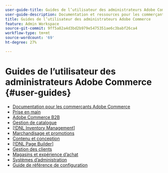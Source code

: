 ```yaml
---
user-guide-title: Guides de l’utilisateur des administrateurs Adobe Commerce
user-guide-description: Documentation et ressources pour les commerçants Adobe Commerce et Magento Open Source travaillant dans l’administration.
title: Guides de l’utilisateur des administrateurs Adobe Commerce
feature: Admin Workspace
source-git-commit: 9ff5a82a4d3bd2b979e5475351ae6c3babf26ca4
workflow-type: tm+mt
source-wordcount: '69'
ht-degree: 27%

---
```


# Guides de l’utilisateur des administrateurs Adobe Commerce {#user-guides}

- [Documentation pour les commerçants Adobe Commerce](home.md)
- [Prise en main](https://experienceleague.adobe.com/docs/commerce-admin/start/guide-overview.html?lang=fr)
- [Adobe Commerce B2B](https://experienceleague.adobe.com/docs/commerce-admin/b2b/guide-overview.html?lang=fr)
- [Gestion de catalogue](https://experienceleague.adobe.com/docs/commerce-admin/catalog/guide-overview.html?lang=fr)
- [[!DNL Inventory Management]](https://experienceleague.adobe.com/docs/commerce-admin/inventory/guide-overview.html?lang=fr)
- [Marchandisage et promotions](https://experienceleague.adobe.com/docs/commerce-admin/marketing/guide-overview.html?lang=fr)
- [ Contenu et conception ](https://experienceleague.adobe.com/docs/commerce-admin/content-design/guide-overview.html?lang=fr)
- [[!DNL Page Builder]](https://experienceleague.adobe.com/docs/commerce-admin/page-builder/guide-overview.html?lang=fr)
- [Gestion des clients](https://experienceleague.adobe.com/docs/commerce-admin/customers/guide-overview.html?lang=fr)
- [Magasins et expérience d’achat](https://experienceleague.adobe.com/docs/commerce-admin/stores-sales/guide-overview.html?lang=fr)
- [Systèmes d’administration](https://experienceleague.adobe.com/docs/commerce-admin/systems/guide-overview.html?lang=fr)
- [ Guide de référence de configuration ](https://experienceleague.adobe.com/docs/commerce-admin/config/guide-overview.html?lang=fr)
